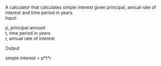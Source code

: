 A calculator that calculates simple interest given principal, annual rate of interest and time period in years.<br/>
Input:<br/>
  <p></p> p, principal amount<br/>
   t, time period in years<br/>
   r, annual rate of interest<br/></p>
Output<br/>
  <p></p> simple interest = p*t*r<br/></p>
